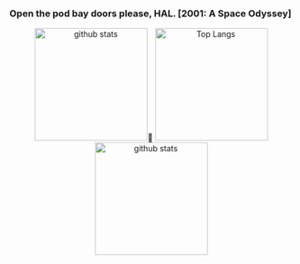 ### Open the pod bay doors please, HAL.     [2001: A Space Odyssey]


<p align="center"> 
   <img alt="github stats" height="200px" src="https://github-readme-stats.vercel.app/api?username=yu5uke-1024&theme=tokyonight&show_icons=true" />
   
   <img alt="Top Langs" height="200px" src="https://github-readme-stats.vercel.app/api/top-langs/?username=yu5uke-1024&show_icons=true&theme=tokyonight&hide=jupyter%20notebook" />
   
   <img alt="github stats" height="200px" src="http://github-readme-streak-stats.herokuapp.com?user=yu5uke-1024&theme=tokyonight" />
</p>

